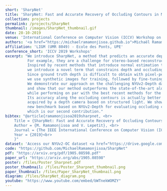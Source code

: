 ```yaml
---
short: 'SharpNet'
title: 'SharpNet: Fast and Accurate Recovery of Occluding Contours in Monocular Depth Estimation'
collection: projects
permalink: /projects/SharpNet
thumbnail: /images/SharpNet_thumbnail.gif
date: 28-10-2019
venue: 'International Conference on Computer Vision (ICCV) Workshop on 3D Reconstruction in the Wild'
authors: '<a href="https://michaelramamonjisoa.github.io">Michaël Ramamonjisoa</a><sup>1</sup> and <a href="https://imagine.enpc.fr/~lepetitv">Vincent Lepetit</a><sup>1</sup>'
affiliation: 'LIGM (UMR 8049) - Ecole des Ponts, UPE'
conference_short: 'ICCV 2019 Workshops'
excerpt: "We introduce SharpNet, a method that predicts an accurate depth map for an input color image, with a particular attention to the reconstruction of occluding contours: Occluding contours are an important cue for object recognition, and for realistic integration of virtual objects in Augmented Reality, but they are also notoriously difficult to reconstruct accurately.
          For example, they are a challenge for stereo-based reconstruction methods, as points around an occluding contour are visible in only one image. 
          Inspired by recent methods that introduce normal estimation to improve depth prediction, 
          we introduce a novel term that constrains depth and occluding contours predictions. 
          Since ground truth depth is difficult to obtain with pixel-perfect accuracy along occluding contours, 
          we use synthetic images for training, followed by fine-tuning on real data. 
          We demonstrate our approach on the challenging NYUv2-Depth dataset, 
          and show that our method outperforms the state-of-the-art along occluding contours, 
          while performing on par with the best recent methods for the rest of the images. 
          Its accuracy along the occluding contours is actually better than the ''ground truth''
          acquired by a depth camera based on structured light. We show this by introducing a 
          new benchmark based on NYUv2-Depth for evaluating occluding contours in monocular reconstruction, 
          which is our second contribution."
bibtex: "@article{ramamonjisoa2019sharpnet, <br>
    Title = {SharpNet: Fast and Accurate Recovery of Occluding Contours in Monocular Depth Estimation}, <br>
    Author = {M. Ramamonjisoa and V. Lepetit}, <br>
    Journal = {The IEEE International Conference on Computer Vision (ICCV) Workshops}, <br>
    Year = {2019}<br>
    }"
dataset: 'Access our NYUv2-OC dataset <a href="https://drive.google.com/file/d/1HsQTlAPKzQxyLyh-HLUvNF5-igTXOwSd/view?usp=sharing">here</a>. Check out its newer (complete) version: <a href="https://drive.google.com/open?id=1Fk8uuH3oJJhyCN-4ffD3mdtCq2l4geJc">NYUv2-OC++</a>!'
code: "https://github.com/MichaelRamamonjisoa/SharpNet"
pdf: "https://arxiv.org/pdf/1905.08598.pdf"
paper_url: "https://arxiv.org/abs/1905.08598"
poster: /files/Poster_Sharpnet.pdf
poster_thumbnail: /files/Poster_Sharpnet_thumbnail.png
paper_thumbnail: /files/Paper_SharpNet_thumbnail.png
diagram: /files/SharpNet_diagram.png
youtube: "https://www.youtube.com/embed/bWTnekWOMZY"
---
```


